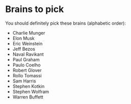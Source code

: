 # Brains to pick

You should definitely pick these brains (alphabetic order):

- Charlie Munger
- Elon Musk
- Eric Weinstein
- Jeff Bezos
- Naval Ravikant
- Paul Graham
- Paulo Coelho
- Robert Glover
- Rollo Tomassi
- Sam Harris
- Stephen Kotkin
- Stephen Wolfram
- Warren Buffett